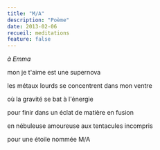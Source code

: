 ```yaml
---
title: "M/A"
description: "Poème"
date: 2013-02-06
recueil: meditations
feature: false
---
```


*à Emma*

mon je t'aime
est une supernova

les métaux lourds
se concentrent dans mon ventre

où la gravité
se bat à l'énergie

pour finir dans un éclat
de matière en fusion

en nébuleuse amoureuse
aux tentacules incompris

pour une étoile nommée M/A
